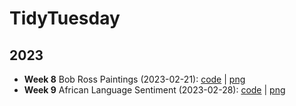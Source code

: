 # TidyTuesday
## 2023
* **Week 8** Bob Ross Paintings (2023-02-21): [code](https://github.com/akela3019/TidyTuesday/blob/e8901bf613251ad89fba0fc27db77389af2f364f/20220221_BobRoss_Painting/bob_ross.R) | [png](https://github.com/akela3019/TidyTuesday/blob/e8901bf613251ad89fba0fc27db77389af2f364f/20220221_BobRoss_Painting/bob_ross_paintings.png)
* **Week 9** African Language Sentiment (2023-02-28): [code](https://github.com/akela3019/TidyTuesday/blob/e09da3f54cfad941cf5120f2c8c5f35fd4b1fe88/20220228_African_Language_Sentiment/Afrian_Language_Sentiment.R) | [png](https://github.com/akela3019/TidyTuesday/blob/e09da3f54cfad941cf5120f2c8c5f35fd4b1fe88/20220228_African_Language_Sentiment/african_language.png)
